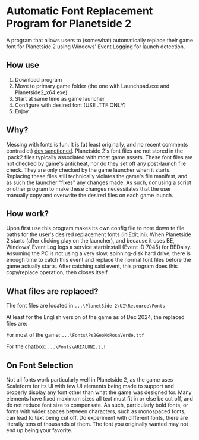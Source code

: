 # Automatic Font Replacement Program for Planetside 2

A program that allows users to (somewhat) automatically replace their game font for Planetside 2 using Windows' Event Logging for launch detection.

## How use
1. Download program
2. Move to primary game folder (the one with Launchpad.exe and Planetside2_x64.exe)
3. Start at same time as game launcher
4. Configure with desired font (USE .TTF ONLY)
5. Enjoy

## Why?
Messing with fonts is fun.
It is (at least originally, and no recent comments contradict) [dev sanctioned](https://pastebin.com/RBsV9PRK).
Planetside 2's font files are not stored in the .pack2 files typically associated with most game assets.
These font files are not checked by game's anticheat, nor do they set off any post-launch file check.
They are only checked by the game launcher when it starts.
Replacing these files still technically violates the game's file manifest, and as such the launcher "fixes" any changes made.
As such, *not* using a script or other program to make these changes necessitates that the user manually copy and overwrite the desired files on each game launch.

## How work?
Upon first use this program makes its own config file to note down te file paths for the user's desired replacement fonts (iniEdit.ini).
When Planetside 2 starts (after clicking play on the launcher), and because it uses BE, Windows' Event Log logs a service start/install (Event ID 7045) for BEDaisy.
Assuming the PC is not using a very slow, spinning-disk hard drive, there is enough time to catch this event and replace the normal font files before the game actually starts.
After catching said event, this program does this copy/replace operation, then closes itself.

## What files are replaced?
The font files are located in `...\PlanetSide 2\UI\Resource\Fonts`

At least for the English version of the game as of Dec 2024, the replaced files are:

For most of the game: `...\Fonts\Ps2GeoMdRosaVerde.ttf`

For the chatbox: `...\Fonts\ARIALUNI.ttf`

## On Font Selection
Not all fonts work particularly well in Planetside 2, as the game uses Scaleform for its UI with few UI elements being made to support and properly display any font other than what the game was designed for.
Many elements have fixed maximum sizes all text must fit in or else be cut off, and do not reduce font size to compensate.
As such, particularly bold fonts, or fonts with wider spaces between characters, such as monospaced fonts, can lead to text being cut off.
Do experiment with different fonts, there are literally tens of thousands of them.
The font you originally wanted may not end up being your favorite.
